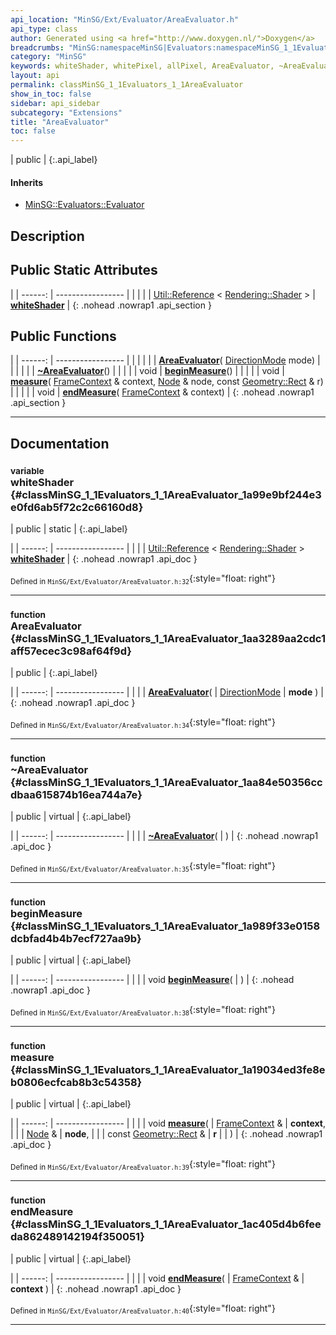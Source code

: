 ```yaml
---
api_location: "MinSG/Ext/Evaluator/AreaEvaluator.h"
api_type: class
author: Generated using <a href="http://www.doxygen.nl/">Doxygen</a>
breadcrumbs: "MinSG:namespaceMinSG|Evaluators:namespaceMinSG_1_1Evaluators"
category: "MinSG"
keywords: whiteShader, whitePixel, allPixel, AreaEvaluator, ~AreaEvaluator, beginMeasure, measure, endMeasure
layout: api
permalink: classMinSG_1_1Evaluators_1_1AreaEvaluator
show_in_toc: false
sidebar: api_sidebar
subcategory: "Extensions"
title: "AreaEvaluator"
toc: false
---
```


| public |
{:.api_label}

#### Inherits

* [MinSG::Evaluators::Evaluator](classMinSG_1_1Evaluators_1_1Evaluator)


## Description





## Public Static Attributes

|
| ------: | ----------------- |
|  | |
| [Util::Reference](classUtil_1_1Reference) < [Rendering::Shader](classRendering_1_1Shader) > | **[whiteShader](#classMinSG_1_1Evaluators_1_1AreaEvaluator_1a99e9bf244e3e0fd6ab5f72c2c66160d8)**  |
{: .nohead .nowrap1 .api_section }


## Public Functions

|
| ------: | ----------------- |
|  | |
|  | **[AreaEvaluator](#classMinSG_1_1Evaluators_1_1AreaEvaluator_1aa3289aa2cdc1aff57ecec3c98af64f9d)**( [DirectionMode](classMinSG_1_1Evaluators_1_1Evaluator#classMinSG_1_1Evaluators_1_1Evaluator_1addbbec5e92458641beb8a715f7904b1b)  mode) |
|  | |
|  | **[~AreaEvaluator](#classMinSG_1_1Evaluators_1_1AreaEvaluator_1aa84e50356ccdbaa615874b16ea744a7e)**() |
|  | |
| void | **[beginMeasure](#classMinSG_1_1Evaluators_1_1AreaEvaluator_1a989f33e0158dcbfad4b4b7ecf727aa9b)**() |
|  | |
| void | **[measure](#classMinSG_1_1Evaluators_1_1AreaEvaluator_1a19034ed3fe8eb0806ecfcab8b3c54358)**( [FrameContext](classMinSG_1_1FrameContext) & context,  [Node](classMinSG_1_1Node) & node, const [Geometry::Rect](namespaceGeometry#namespaceGeometry_1acedeea2f6bddd99f077df6f73901a875) & r) |
|  | |
| void | **[endMeasure](#classMinSG_1_1Evaluators_1_1AreaEvaluator_1ac405d4b6feeda862489142194f350051)**( [FrameContext](classMinSG_1_1FrameContext) & context) |
{: .nohead .nowrap1 .api_section }


-------------------------------------------------------------------

## Documentation

### <small>variable</small><br/> whiteShader {#classMinSG_1_1Evaluators_1_1AreaEvaluator_1a99e9bf244e3e0fd6ab5f72c2c66160d8}

| public | static |
{:.api_label}

|
| ------: | ----------------- |
|  |
| [Util::Reference](classUtil_1_1Reference) < [Rendering::Shader](classRendering_1_1Shader) > **[whiteShader](#classMinSG_1_1Evaluators_1_1AreaEvaluator_1a99e9bf244e3e0fd6ab5f72c2c66160d8)**  |
{: .nohead .nowrap1 .api_doc }





<sub>Defined in `MinSG/Ext/Evaluator/AreaEvaluator.h:32`</sub>{:style="float: right"}

-------------------------------------------------------------------

### <small>function</small><br/> AreaEvaluator {#classMinSG_1_1Evaluators_1_1AreaEvaluator_1aa3289aa2cdc1aff57ecec3c98af64f9d}

| public |
{:.api_label}

|
| ------: | ----------------- |
|  |
|  **[AreaEvaluator](#classMinSG_1_1Evaluators_1_1AreaEvaluator_1aa3289aa2cdc1aff57ecec3c98af64f9d)**( |  [DirectionMode](classMinSG_1_1Evaluators_1_1Evaluator#classMinSG_1_1Evaluators_1_1Evaluator_1addbbec5e92458641beb8a715f7904b1b)  | **mode** ) |
{: .nohead .nowrap1 .api_doc }





<sub>Defined in `MinSG/Ext/Evaluator/AreaEvaluator.h:34`</sub>{:style="float: right"}

-------------------------------------------------------------------

### <small>function</small><br/> ~AreaEvaluator {#classMinSG_1_1Evaluators_1_1AreaEvaluator_1aa84e50356ccdbaa615874b16ea744a7e}

| public | virtual |
{:.api_label}

|
| ------: | ----------------- |
|  |
|  **[~AreaEvaluator](#classMinSG_1_1Evaluators_1_1AreaEvaluator_1aa84e50356ccdbaa615874b16ea744a7e)**( |  ) |
{: .nohead .nowrap1 .api_doc }





<sub>Defined in `MinSG/Ext/Evaluator/AreaEvaluator.h:35`</sub>{:style="float: right"}

-------------------------------------------------------------------

### <small>function</small><br/> beginMeasure {#classMinSG_1_1Evaluators_1_1AreaEvaluator_1a989f33e0158dcbfad4b4b7ecf727aa9b}

| public | virtual |
{:.api_label}

|
| ------: | ----------------- |
|  |
| void **[beginMeasure](#classMinSG_1_1Evaluators_1_1AreaEvaluator_1a989f33e0158dcbfad4b4b7ecf727aa9b)**( |  ) |
{: .nohead .nowrap1 .api_doc }





<sub>Defined in `MinSG/Ext/Evaluator/AreaEvaluator.h:38`</sub>{:style="float: right"}

-------------------------------------------------------------------

### <small>function</small><br/> measure {#classMinSG_1_1Evaluators_1_1AreaEvaluator_1a19034ed3fe8eb0806ecfcab8b3c54358}

| public | virtual |
{:.api_label}

|
| ------: | ----------------- |
|  |
| void **[measure](#classMinSG_1_1Evaluators_1_1AreaEvaluator_1a19034ed3fe8eb0806ecfcab8b3c54358)**( |  [FrameContext](classMinSG_1_1FrameContext) & | **context**, |
| |  [Node](classMinSG_1_1Node) & | **node**, |
| | const [Geometry::Rect](namespaceGeometry#namespaceGeometry_1acedeea2f6bddd99f077df6f73901a875) & | **r** |
|   ) |
{: .nohead .nowrap1 .api_doc }





<sub>Defined in `MinSG/Ext/Evaluator/AreaEvaluator.h:39`</sub>{:style="float: right"}

-------------------------------------------------------------------

### <small>function</small><br/> endMeasure {#classMinSG_1_1Evaluators_1_1AreaEvaluator_1ac405d4b6feeda862489142194f350051}

| public | virtual |
{:.api_label}

|
| ------: | ----------------- |
|  |
| void **[endMeasure](#classMinSG_1_1Evaluators_1_1AreaEvaluator_1ac405d4b6feeda862489142194f350051)**( |  [FrameContext](classMinSG_1_1FrameContext) & | **context** ) |
{: .nohead .nowrap1 .api_doc }





<sub>Defined in `MinSG/Ext/Evaluator/AreaEvaluator.h:40`</sub>{:style="float: right"}

-------------------------------------------------------------------

